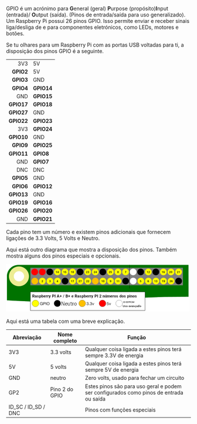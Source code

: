 GPIO é um acrónimo para **G**eneral (geral) **P**urpose (propósito)**I**nput (entrada)/ **O**utput (saída). (Pinos de entrada/saída para uso generalizado). Um Raspberry Pi possui 26 pinos GPIO. Isso permite enviar e receber sinais liga/desliga de e para componentes eletrónicos, como LEDs, motores e botões.

Se tu olhares para um Raspberry Pi com as portas USB voltadas para ti, a disposição dos pinos GPIO é a seguinte.

|            |            |
| ----------:|:---------- |
|        3V3 | 5V         |
|  **GPIO2** | 5V         |
|  **GPIO3** | GND        |
|  **GPIO4** | **GPIO14** |
|        GND | **GPIO15** |
| **GPIO17** | **GPIO18** |
| **GPIO27** | GND        |
| **GPIO22** | **GPIO23** |
|        3V3 | **GPIO24** |
| **GPIO10** | GND        |
|  **GPIO9** | **GPIO25** |
| **GPIO11** | **GPIO8**  |
|        GND | **GPIO7**  |
|        DNC | DNC        |
|  **GPIO5** | GND        |
|  **GPIO6** | **GPIO12** |
| **GPIO13** | GND        |
| **GPIO19** | **GPIO16** |
| **GPIO26** | **GPIO20** |
|        GND | **GPIO21** |

Cada pino tem um número e existem pinos adicionais que fornecem ligações de 3.3 Volts, 5 Volts e Neutro.

Aqui está outro diagrama que mostra a disposição dos pinos. Também mostra alguns dos pinos especiais e opcionais.

![disposição dos pinos](images/pinout.png)

Aqui está uma tabela com uma breve explicação.

| Abreviação            | Nome completo  | Função                                                                                 |
| --------------------- | -------------- | -------------------------------------------------------------------------------------- |
| 3V3                   | 3.3 volts      | Qualquer coisa ligada a estes pinos terá sempre 3.3V de energia                        |
| 5V                    | 5 volts        | Qualquer coisa ligada a estes pinos terá sempre 5V de energia                          |
| GND                   | neutro         | Zero volts, usado para fechar um circuito                                              |
| GP2                   | Pino 2 do GPIO | Estes pinos são para uso geral e podem ser configurados como pinos de entrada ou saída |
| ID_SC / ID_SD / DNC |                | Pinos com funções especiais                                                            |
